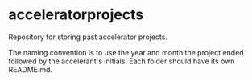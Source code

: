 # acceleratorprojects

Repository for storing past accelerator projects.

The naming convention is to use the year and month the project ended followed by the accelerant's initials. Each folder should have its own README.md.
